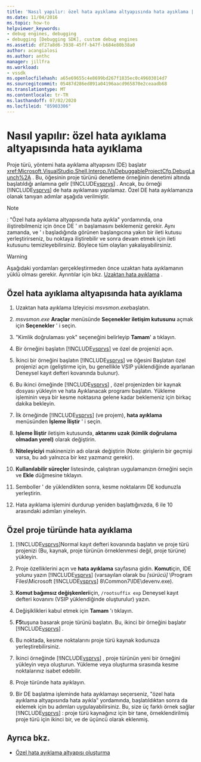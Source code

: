 ```yaml
---
title: 'Nasıl yapılır: özel hata ayıklama altyapısında hata ayıklama | Microsoft Docs'
ms.date: 11/04/2016
ms.topic: how-to
helpviewer_keywords:
- debug engines, debugging
- debugging [Debugging SDK], custom debug engines
ms.assetid: df27a8d6-3938-45ff-b47f-b684e80b38a0
author: acangialosi
ms.author: anthc
manager: jillfra
ms.workload:
- vssdk
ms.openlocfilehash: a65e69655c4e8699bd267f1835ec0c49603014d7
ms.sourcegitcommit: 05487d286ed891a04196aacd965870e2ceaadb68
ms.translationtype: MT
ms.contentlocale: tr-TR
ms.lasthandoff: 07/02/2020
ms.locfileid: "85903306"
---
```

# <a name="how-to-debug-a-custom-debug-engine"></a>Nasıl yapılır: özel hata ayıklama altyapısında hata ayıklama
Proje türü, yöntemi hata ayıklama altyapısını (DE) başlatır <xref:Microsoft.VisualStudio.Shell.Interop.IVsDebuggableProjectCfg.DebugLaunch%2A> . Bu, öğesinin proje türünü denetleme örneğinin denetimi altında başlatıldığı anlamına gelir [!INCLUDE[vsprvs](../../code-quality/includes/vsprvs_md.md)] . Ancak, bu örneği [!INCLUDE[vsprvs](../../code-quality/includes/vsprvs_md.md)] de hata ayıklaması yapılamaz. Özel DE hata ayıklamanıza olanak tanıyan adımlar aşağıda verilmiştir.

> [!NOTE]
> : "Özel hata ayıklama altyapısında hata ayıkla" yordamında, ona iliştirebilmeniz için önce DE ' ın başlamasını beklemeniz gerekir. Aynı zamanda, ve ' ı başladığında görünen başlangıcına yakın bir ileti kutusu yerleştirirseniz, bu noktaya iliştirebilir ve sonra devam etmek için ileti kutusunu temizleyebilirsiniz. Böylece tüm olayları yakalayabilirsiniz.

> [!WARNING]
> Aşağıdaki yordamları gerçekleştirmeden önce uzaktan hata ayıklamanın yüklü olması gerekir. Ayrıntılar için bkz. [Uzaktan hata ayıklama](../../debugger/remote-debugging.md) .

## <a name="debug-a-custom-debug-engine"></a>Özel hata ayıklama altyapısında hata ayıklama

1. Uzaktan hata ayıklama Izleyicisi *msvsmon.exe*başlatın.

2. *msvsmon.exe* **Araçlar** menüsünde **Seçenekler iletişim kutusunu** açmak için **Seçenekler** ' i seçin.

3. "Kimlik doğrulaması yok" seçeneğini belirleyip **Tamam**' a tıklayın.

4. Bir örneğini başlatın [!INCLUDE[vsprvs](../../code-quality/includes/vsprvs_md.md)] ve özel de projenizi açın.

5. İkinci bir örneğini başlatın [!INCLUDE[vsprvs](../../code-quality/includes/vsprvs_md.md)] ve öğesini Başlatan özel projenizi açın (geliştirme için, bu genellikle VSIP yüklendiğinde ayarlanan Deneysel kayıt defteri kovanında bulunur).

6. Bu ikinci örneğinde [!INCLUDE[vsprvs](../../code-quality/includes/vsprvs_md.md)] , özel projenizden bir kaynak dosyası yükleyin ve hata Ayıklanacak programı başlatın. Yükleme işleminin veya bir kesme noktasına gelene kadar beklemeniz için birkaç dakika bekleyin.

7. İlk örneğinde [!INCLUDE[vsprvs](../../code-quality/includes/vsprvs_md.md)] (ve projem), **hata ayıklama** menüsünden **İşleme İliştir** ' i seçin.

8. **Işleme İliştir** iletişim kutusunda, **aktarımı** **uzak (kimlik doğrulama olmadan yerel)** olarak değiştirin.

9. **Niteleyiciyi** makinenizin adı olarak değiştirin (Note: girişlerin bir geçmişi varsa, bu adı yalnızca bir kez yazmanız gerekir).

10. **Kullanılabilir süreçler** listesinde, çalıştıran uygulamanızın örneğini seçin ve **Ekle** düğmesine tıklayın.

11. Semboller ' de yüklendikten sonra, kesme noktalarını DE kodunuzla yerleştirin.

12. Hata ayıklama işlemini durdurup yeniden başlattığınızda, 6 ile 10 arasındaki adımları yineleyin.

## <a name="debug-a-custom-project-type"></a>Özel proje türünde hata ayıklama

1. [!INCLUDE[vsprvs](../../code-quality/includes/vsprvs_md.md)]Normal kayıt defteri kovanında başlatın ve proje türü projenizi (Bu, kaynak, proje türünün örneklenmesi değil, proje türüne) yükleyin.

2. Proje özelliklerini açın ve **hata ayıklama** sayfasına gidin. **Komut**için, IDE yolunu yazın [!INCLUDE[vsprvs](../../code-quality/includes/vsprvs_md.md)] (varsayılan olarak bu *[sürücü]* \Program Files\Microsoft [!INCLUDE[vsprvs](../../code-quality/includes/vsprvs_md.md)] 8\Common7\IDE\devenv.exe).

3. **Komut bağımsız değişkenleri**için, `/rootsuffix exp` Deneysel kayıt defteri kovanını (VSIP yüklendiğinde oluşturulur) yazın.

4. Değişiklikleri kabul etmek için **Tamam** 'ı tıklayın.

5. **F5**tuşuna basarak proje türünü başlatın. Bu, ikinci bir örneğini başlatır [!INCLUDE[vsprvs](../../code-quality/includes/vsprvs_md.md)] .

6. Bu noktada, kesme noktalarını proje türü kaynak kodunuza yerleştirebilirsiniz.

7. İkinci örneğinde [!INCLUDE[vsprvs](../../code-quality/includes/vsprvs_md.md)] , proje türünün yeni bir örneğini yükleyin veya oluşturun. Yükleme veya oluşturma sırasında kesme noktalarınız isabet edebilir.

8. Proje türünde hata ayıklayın.

9. Bir DE başlatma işleminde hata ayıklamayı seçerseniz, "özel hata ayıklama altyapısında hata ayıkla" yordamında, başlatıldıktan sonra da eklemek için bu adımları uygulayabilirsiniz. Bu, size üç farklı örnek sağlar [!INCLUDE[vsprvs](../../code-quality/includes/vsprvs_md.md)] : proje türü kaynağınız için bir tane, örneklendirilmiş proje türü için ikinci bir, ve de üçüncü olarak eklenmiş.

## <a name="see-also"></a>Ayrıca bkz.
- [Özel hata ayıklama altyapısı oluşturma](../../extensibility/debugger/creating-a-custom-debug-engine.md)
